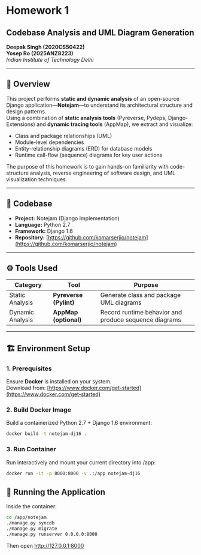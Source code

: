 # Homework 1  
## Codebase Analysis and UML Diagram Generation  

**Deepak Singh (2020CS50422)**  
**Yosep Ro (2025ANZ8223)**  
*Indian Institute of Technology Delhi*  

---

## 📘 Overview  

This project performs **static and dynamic analysis** of an open-source Django application—**Notejam**—to understand its architectural structure and design patterns.  
Using a combination of **static analysis tools** (Pyreverse, Pydeps, Django-Extensions) and **dynamic tracing tools** (AppMap), we extract and visualize:  

- Class and package relationships (UML)  
- Module-level dependencies  
- Entity-relationship diagrams (ERD) for database models  
- Runtime call-flow (sequence) diagrams for key user actions  

The purpose of this homework is to gain hands-on familiarity with code-structure analysis, reverse engineering of software design, and UML visualization techniques.

---

## 🧩 Codebase  

- **Project:** Notejam (Django Implementation)  
- **Language:** Python 2.7  
- **Framework:** Django 1.6  
- **Repository:** [https://github.com/komarserjio/notejam](https://github.com/komarserjio/notejam)  

---

## ⚙️ Tools Used  

| Category | Tool | Purpose |
|-----------|------|----------|
| Static Analysis | **Pyreverse (Pylint)** | Generate class and package UML diagrams |
| Dynamic Analysis | **AppMap (optional)** | Record runtime behavior and produce sequence diagrams |

---

## 🏗️ Environment Setup  

### 1. Prerequisites  
Ensure **Docker** is installed on your system.  
Download from: [https://www.docker.com/get-started](https://www.docker.com/get-started)

### 2. Build Docker Image  
Build a containerized Python 2.7 + Django 1.6 environment:

```bash
docker build -t notejam-dj16 .
```

### 3. Run Container
Run interactively and mount your current directory into /app:

```bash
docker run -it -p 8000:8000 -v .:/app notejam-dj16
```

## 🚀 Running the Application
Inside the container:

```bash
cd /app/notejam
./manage.py syncdb
./manage.py migrate
./manage.py runserver 0.0.0.0:8000
```
Then open http://127.0.0.1:8000
